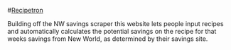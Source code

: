#[Recipetron](http://recipetron.jit.su)

Building off the NW savings scraper this website lets
people input recipes and automatically calculates the
potential savings on the recipe for that weeks savings
from New World, as determined by their savings site.